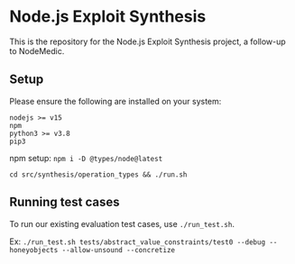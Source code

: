 # Node.js Exploit Synthesis

This is the repository for the Node.js Exploit Synthesis project, a follow-up to NodeMedic.

## Setup

Please ensure the following are installed on your system:
```
nodejs >= v15
npm
python3 >= v3.8
pip3
```

<!-- Then run `./setup.sh`. This will install the remaining dependencies. -->

npm setup: `npm i -D @types/node@latest`

`cd src/synthesis/operation_types && ./run.sh`


## Running test cases

To run our existing evaluation test cases, use `./run_test.sh`.

Ex: `./run_test.sh tests/abstract_value_constraints/test0 --debug --honeyobjects --allow-unsound --concretize`
